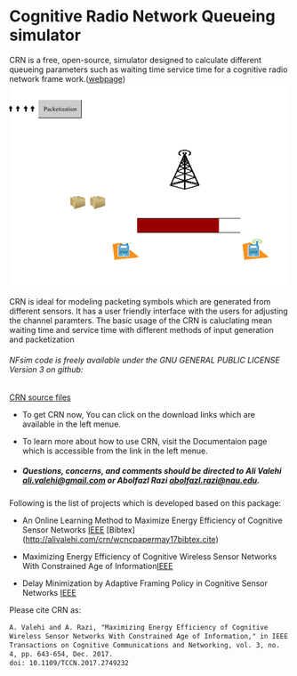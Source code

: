 # Cognitive Radio Network Queueing simulator
CRN is a free, open-source, simulator designed to calculate different queueing parameters such as waiting time service time for a cognitive radio network frame work.([webpage](http://alivalehi.com/crn))
![Image](./site/images/general.gif)

CRN is ideal for modeling packeting symbols which are generated from different sensors. It has a user friendly interface with the users for adjusting the channel paramters. The basic usage of the CRN is caluclating mean waiting time and service time with different methods of input generation and packetization 

###### NFsim code is freely available under the GNU GENERAL PUBLIC LICENSE Version 3 on github: 
[CRN source files](https://github.com/alivalehi/crn)

* To get CRN now, You can click on the download links which are available in the left menue.

* To learn more about how to use CRN, visit the Documentaion page which is accessible from the link in the left menue.


 * ##### Questions, concerns, and comments should be directed to Ali Valehi ali.valehi@gmail.com or Abolfazl Razi abolfazl.razi@nau.edu.

Following is the list of projects which is developed based on this package:
 
 
* An Online Learning Method to Maximize Energy Efficiency of Cognitive Sensor Networks [IEEE](http://ieeexplore.ieee.org/document/8294225/) [Bibtex] (http://alivalehi.com/crn/wcncpapermay17bibtex.cite)

* Maximizing Energy Efficiency of Cognitive Wireless Sensor Networks With Constrained Age of Information[IEEE](http://ieeexplore.ieee.org/document/8025774/)
* Delay Minimization by Adaptive Framing Policy in Cognitive Sensor Networks [IEEE](http://ieeexplore.ieee.org/document/7925727/)

Please cite CRN as:
```
A. Valehi and A. Razi, "Maximizing Energy Efficiency of Cognitive Wireless Sensor Networks With Constrained Age of Information," in IEEE Transactions on Cognitive Communications and Networking, vol. 3, no. 4, pp. 643-654, Dec. 2017.
doi: 10.1109/TCCN.2017.2749232
```
